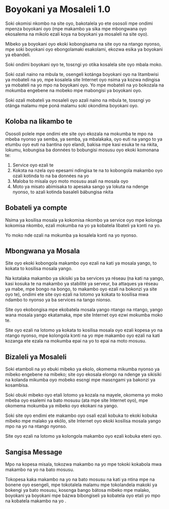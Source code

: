# Boyokani ya Mosaleli 1.0

Soki okomisi nkombo na site oyo, bakotalela yo ete ososoli mpe ondimi mpenza boyokani oyo (mpe makambo ya sika mpe mbongwana oyo ekosalema na mikolo ezali koya na boyokani ya mosaleli na site oyo).

Mibeko ya boyokani oyo ekoki kobongisama na site oyo na ntango nyonso, mpe soki boyokani oyo ebongolamaki esakolami, ekozwa esika ya boyokani ya ebandeli.

Soki ondimi boyokani oyo te, tosɛngi yo otika kosalela site oyo mbala moko.

Soki ozali naino na mbula te, osengeli kotánga boyokani oyo na litambwisi ya mobateli na yo, mpe kosalela site Internet oyo nsima ya kozwa ndingisa ya mobateli na yo mpo na boyokani oyo. Yo mpe mobateli na yo bokozala na mokumba engebene na mobeko mpe mabongisi ya boyokani oyo.

Soki ozali mobateli ya mosaleli oyo azali naino na mbula te, tosɛngi yo otánga malamu mpe poná malamu soki okondima boyokani oyo.

## Koloba na likambo te

Ososoli polele mpe ondimi ete site oyo ekozala na mokumba te mpo na mbeba nyonso ya semba, ya semba, ya mbalakaka, oyo euti na yango to ya etumbu oyo euti na bantina oyo elandi, bakisa mpe kasi esuka te na nkita, lokumu, kobungisa ba données to bobungisi mosusu oyo ekoki komonana te:

1. Service oyo ezali te
1. Kokɔta na nzela oyo epesami ndingisa te na to kobongola makambo oyo ozali kotinda to na ba données na yo
1. Maloba to misala oyo moto mosusu asali na mosala oyo
1. Moto ya misato abimisaka to apesaka sango ya lokuta na ndenge nyonso, to azali kotinda basaleli bábungisa nkita

## Bobateli ya compte

Nsima ya kosilisa mosala ya kokomisa nkombo ya service oyo mpe kolonga kokomisa nkombo, ezali mokumba na yo ya kobatela libateli ya kɔnti na yo.

Yo moko nde ozali na mokumba ya kosalela kɔnti na yo nyonso.

## Mbongwana ya Mosala

Site oyo ekoki kobongola makambo oyo ezali na kati ya mosala yango, to kokata to kosilisa mosala yango.

Na kotalaka makambo ya sikisiki ya ba services ya réseau (na kati na yango, kasi kosuka te na makambo ya stabilité ya serveur, ba attaques ya réseau ya mabe, mpe bongo na bongo, to makambo oyo ezali na bokonzi ya site oyo te), ondimi ete site oyo ezali na lotomo ya kokata to kosilisa mwa ndambo to nyonso ya ba services na tango nionso.

Site oyo ekobongisa mpe ekobatela mosala yango ntango na ntango, yango wana mosala yango ekatamaka, mpe site Internet oyo ezwi mokumba moko te.

Site oyo ezali na lotomo ya kokata to kosilisa mosala oyo ezali kopesa yo na ntango nyonso, mpe kolongola kɔnti na yo mpe makambo oyo ezali na kati kozanga ete ezala na mokumba epai na yo to epai na moto mosusu.

## Bizaleli ya Mosaleli

Soki etamboli na yo ebuki mibeko ya ekolo, okomema mikumba nyonso ya mibeko engebene na mibeko; site oyo ekosala elongo na ndenge ya sikisiki na kolanda mikumba oyo mobeko esɛngi mpe masɛngami ya bakonzi ya kosambisa.

Soki obuki mibeko oyo etali lotomo ya kozala na mayele, okomema yo moko mbeba oyo esalemi na bato mosusu (ata mpe site Internet oyo), mpe okomema mokumba ya mibeko oyo ekokani na yango.

Soki site oyo endimi ete makambo oyo osali ezali kobuka to ekoki kobuka mibeko mpe malako ya ekólo, site Internet oyo ekoki kosilisa mosala yango mpo na yo na ntango nyonso.

Site oyo ezali na lotomo ya kolongola makambo oyo ezali kobuka eteni oyo.

## Sangisa Message

Mpo na kopesa misala, tokozwa makambo na yo mpe tokoki kokabola mwa makambo na yo na bato mosusu.

Tokopesa kaka makambo na yo na bato mosusu na kati ya ntina mpe na bonene oyo esengeli, mpe tokotalela malamu mpe tokolandela makoki ya bokengi ya bato mosusu, kosɛnga bango bátosa mibeko mpe malako, boyokani ya boyokani mpe bázwa bibongiseli ya kobatela oyo etali yo mpo na kobatela makambo na yo .
